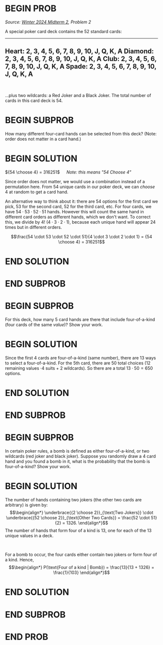 # BEGIN PROB

<i>Source: [Winter 2024 Midterm 2](../wi24-midterm2/index.html), Problem 2</i>

A special poker card deck contains the $52$ standard cards:


  -------------------------------------------------
  Heart: 2, 3, 4, 5, 6, 7, 8, 9, 10, J, Q, K, A
  Diamond: 2, 3, 4, 5, 6, 7, 8, 9, 10, J, Q, K, A
  Club: 2, 3, 4, 5, 6, 7, 8, 9, 10, J, Q, K, A
  Spade: 2, 3, 4, 5, 6, 7, 8, 9, 10, J, Q, K, A
  -------------------------------------------------

<br>

...plus two wildcards: a Red Joker and a Black Joker. 
The total number of cards in this card deck is $54$. 

# BEGIN SUBPROB

How many different four-card hands can be selected from this deck?
(Note: order does not matter in a card hand.)

# BEGIN SOLUTION

${54 \choose 4} = 316251$ &emsp; _Note: this means "54 Choose 4"_

Since order does not matter, we would use a combination instead of a permutation here. From $54$ unique cards in our poker deck, we can _choose_ $4$ at random to get a card hand.

An alternative way to think about it: there are $54$ options for the first card we pick, $53$ for the second card, $52$ for the third card, etc. For four cards, we have $54 \cdot 53 \cdot 52 \cdot 51$ hands. However this will count the same hand in different card orders as different hands, which we don't want. To correct this, we divide by $4!$ ($4 \cdot 3 \cdot 2 \cdot 1$), because each unique hand will appear $24$ times but in different orders.

$$\frac{54 \cdot 53 \cdot 52 \cdot 51}{4 \cdot 3 \cdot 2 \cdot 1} = {54 \choose 4} = 316251$$

# END SOLUTION

# END SUBPROB 

# BEGIN SUBPROB

For this deck, how many $5$ card hands are there that include four-of-a-kind (four cards of the same _value_)? Show your work.

# BEGIN SOLUTION

Since the first $4$ cards are four-of-a-kind (same number), there are $13$ ways to select a four-of-a-kind. For the $5$th card, there are $50$ total choices ($12$ remaining values $\cdot 4$ suits + $2$ wildcards). So there are a total $13 \cdot 50 = 650$ options.

# END SOLUTION

# END SUBPROB

# BEGIN SUBPROB

In certain poker rules, a bomb is defined as either four-of-a-kind, or two wildcards (red joker and black joker). Suppose you randomly draw a $4$ card hand and you found a bomb in it, what is the probability that the bomb is four-of-a-kind? Show your work.

# BEGIN SOLUTION

<!-- Need to edit this one -->

The number of hands containing two jokers (the other two cards are arbitrary) is given by:
$$\begin{align*}
\underbrace{{2 \choose 2}}_{\text{Two Jokers}} \cdot \underbrace{{52 \choose 2}}_{\text{Other Two Cards}} = \frac{52 \cdot 51}{2} = 1326.
\end{align*}$$ The number of hands that form four of a kind is 13, one for each of the 13 unique values in a deck.

<br>

For a bomb to occur,
the four cards either contain two jokers or form four of a kind. Hence,
$$\begin{align*}
    P(\text{Four of a kind | Bomb}) = \frac{13}{13 + 1326} = \frac{1}{103}
\end{align*}$$

<!-- OLD SOLUTION -->

<!-- 
The number of sequences that containing two jokers (the other two cards are arbitrary) is given by:
$$\begin{aligned}
\underbrace{C(4,2)}_{\text{Joker Locations}} \times P(2,2) \times C(52, 2) \times P(2,2) = 4 \times 3 \times 52 \times 51
\end{aligned}$$ The number of sequences that form four of a kind is
$$\begin{aligned}
C(13,1) P(4,4) = 13 \times 4 \times 3 \times 2
\end{aligned}$$ The two events are exclusive. And for a bomb to occur,
the four cards either contains two jokers or form four of a kind. Hence,
$$\begin{aligned}
    P(\text{Four of a kind | Bomb}) = \frac{13 \times 4 \times 3 \times 2}{13 \times 4 \times 3 \times 2 + 4 \times 3 \times 52 \times 51 } = \frac{1}{103}
\end{aligned}$$ -->

# END SOLUTION

# END SUBPROB

# END PROB